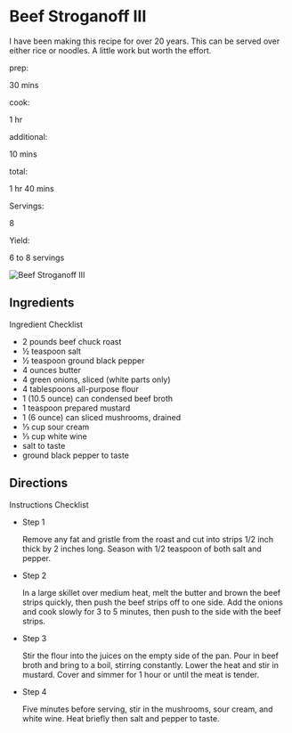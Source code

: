 # Beef Stroganoff III

I have been making this recipe for over 20 years. This can be served over either rice or noodles. A little work but worth the effort.

prep:

30 mins

cook:

1 hr

additional:

10 mins

total:

1 hr 40 mins

Servings:

8

Yield:

6 to 8 servings

![Beef Stroganoff III](https://imagesvc.meredithcorp.io/v3/mm/image?q=85&c=sc&poi=face&w=300&h=300&url=https%3A%2F%2Fcf-images.us-east-1.prod.boltdns.net%2Fv1%2Fstatic%2F1033249144001%2F3e8905ee-c592-48f1-9bc6-b75285e1b271%2Fdb02deac-5aab-4c4d-b1ca-4193025816f7%2F1280x720%2Fmatch%2Fimage.jpg)

## Ingredients

Ingredient Checklist

-   2 pounds beef chuck roast
-   ½ teaspoon salt
-   ½ teaspoon ground black pepper
-   4 ounces butter
-   4 green onions, sliced (white parts only)
-   4 tablespoons all-purpose flour
-   1 (10.5 ounce) can condensed beef broth
-   1 teaspoon prepared mustard
-   1 (6 ounce) can sliced mushrooms, drained
-   ⅓ cup sour cream
-   ⅓ cup white wine
-   salt to taste
-   ground black pepper to taste

## Directions

Instructions Checklist

-   Step 1
    
    Remove any fat and gristle from the roast and cut into strips 1/2 inch thick by 2 inches long. Season with 1/2 teaspoon of both salt and pepper.
    
-   Step 2
    
    In a large skillet over medium heat, melt the butter and brown the beef strips quickly, then push the beef strips off to one side. Add the onions and cook slowly for 3 to 5 minutes, then push to the side with the beef strips.
    
-   Step 3
    
    Stir the flour into the juices on the empty side of the pan. Pour in beef broth and bring to a boil, stirring constantly. Lower the heat and stir in mustard. Cover and simmer for 1 hour or until the meat is tender.
    
-   Step 4
    
    Five minutes before serving, stir in the mushrooms, sour cream, and white wine. Heat briefly then salt and pepper to taste.